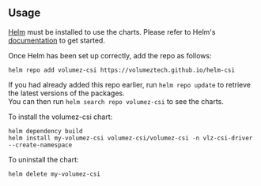 ## Usage

[Helm](https://helm.sh) must be installed to use the charts.  Please refer to
Helm's [documentation](https://helm.sh/docs) to get started.

Once Helm has been set up correctly, add the repo as follows:

    helm repo add volumez-csi https://volumeztech.github.io/helm-csi

If you had already added this repo earlier, run `helm repo update` to retrieve
the latest versions of the packages.  
You can then run `helm search repo volumez-csi` to see the charts.

To install the volumez-csi chart:
    
    helm dependency build
    helm install my-volumez-csi volumez-csi/volumez-csi -n vlz-csi-driver --create-namespace 

To uninstall the chart:

    helm delete my-volumez-csi